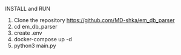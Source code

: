 INSTALL and RUN
1. Clone the repository https://github.com/MD-shka/em_db_parser
2. cd em_db_parser
3. create .env
4. docker-compose up -d
5. python3 main.py
